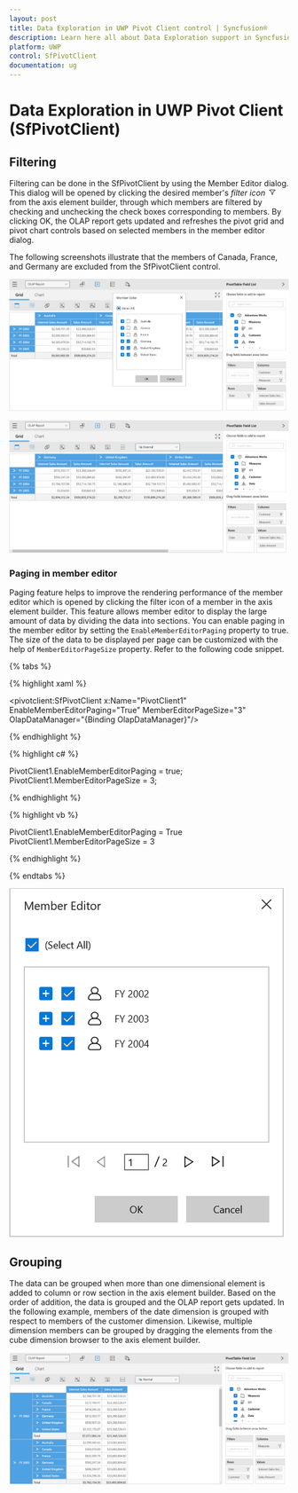 ```yaml
---
layout: post
title: Data Exploration in UWP Pivot Client control | Syncfusion®
description: Learn here all about Data Exploration support in Syncfusion® UWP Pivot Client (SfPivotClient) control and more.
platform: UWP
control: SfPivotClient
documentation: ug
---
```


# Data Exploration in UWP Pivot Client (SfPivotClient)

## Filtering

Filtering can be done in the SfPivotClient by using the Member Editor dialog. This dialog will be opened by clicking the desired member's *filter icon* ![filterIcon](Data-Exploration_images/filterIcon.ico) from the axis element builder, through which members are filtered by checking and unchecking the check boxes corresponding to members. By clicking OK, the OLAP report gets updated and refreshes the pivot grid and pivot chart controls based on selected members in the member editor dialog.

The following screenshots illustrate that the members of Canada, France, and Germany are excluded from the SfPivotClient control.

![memberFilter_InitialSelection](Data-Exploration_images/memberFilter_InitialSelection.png)

![memeberFilter_Filtered](Data-Exploration_images/memeberFilter_Filtered.png)

### Paging in member editor

Paging feature helps to improve the rendering performance of the member editor which is opened by clicking the filter icon of a member in the axis element builder. This feature allows member editor to display the large amount of data by dividing the data into sections. You can enable paging in the member editor by setting the `EnableMemberEditorPaging` property to true. The size of the data to be displayed per page can be customized with the help of `MemberEditorPageSize` property. Refer to the following code snippet.

{% tabs %}

{% highlight xaml %}

<pivotclient:SfPivotClient x:Name="PivotClient1" EnableMemberEditorPaging="True" MemberEditorPageSize="3"
                           OlapDataManager="{Binding OlapDataManager}"/>

{% endhighlight %}

{% highlight c# %}

PivotClient1.EnableMemberEditorPaging = true;
PivotClient1.MemberEditorPageSize = 3;

{% endhighlight %}

{% highlight vb %}

PivotClient1.EnableMemberEditorPaging = True
PivotClient1.MemberEditorPageSize = 3

{% endhighlight %}

{% endtabs %}

![memberEditor_PagingEnabled](Data-Exploration_images/memberEditor_PagingEnabled.png)

## Grouping

The data can be grouped when more than one dimensional element is added to column or row section in the axis element builder. Based on the order of addition, the data is grouped and the OLAP report gets updated. In the following example, members of the date dimension is grouped with respect to members of the customer dimension. Likewise, multiple dimension members can be grouped by dragging the elements from the cube dimension browser to the axis element builder.

![groupedMembers](Data-Exploration_images/groupedMembers.png)
